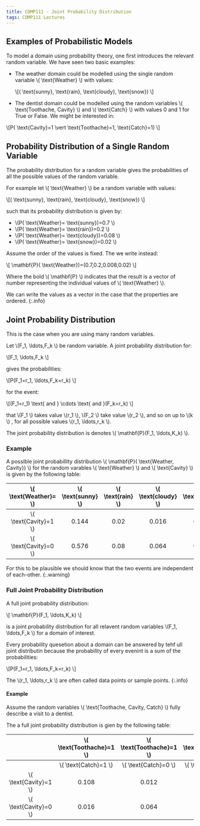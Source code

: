 ```yaml
---
title: COMP111 - Joint Probability Distribution
tags: COMP111 Lectures
---
```

## Examples of Probabilistic Models
To model a domain using probability theory, one first introduces the relevant random variable. We have seen two basic examples:

* The weather domain could be modelled using the single random variable  \\( \\text{Weather} \\) with values:

	 \\[( \\text{sunny}, \\text{rain}, \\text{cloudy}, \\text{snow}) \\]

* The dentist domain could be modelled using the random variables  \\( \\text{Toothache, Cavity} \\) and  \\( \\text{Catch} \\) with values 0 and 1 for True or False. We might be interested in:

 \\[P( \\text{Cavity}=1 \\vert \\text{Toothache}=1, \\text{Catch}=1) \\]

## Probability Distribution of a Single Random Variable
The probability distribution for a random variable gives the probabilities of all the possible values of the random variable.

For example let  \\( \\text{Weather} \\) be a random variable with values:

 \\[( \\text{sunny}, \\text{rain}, \\text{cloudy}, \\text{snow}) \\]

such that its probability distribution is given by:

*  \\(P( \\text{Weather}= \\text{sunny})=0.7 \\)
*  \\(P( \\text{Weather}= \\text{rain})=0.2 \\)
*  \\(P( \\text{Weather}= \\text{cloudy})=0.08 \\)
*  \\(P( \\text{Weather}= \\text{snow})=0.02 \\)

Assume the order of the values is fixed. The we write instead:

 \\[ \\mathbf{P}( \\text{Weather})=(0.7,0.2,0.008,0.02) \\]

Where the bold  \\( \\mathbf{P} \\) indicates that the result is a vector of number representing the individual values of  \\( \\text{Weather} \\).

We can write the values as a vector in the case that the properties are ordered.
{:.info}

## Joint Probability Distribution
This is the case when you are using many random variables.

Let  \\(F_1, \\ldots,F_k \\) be random variable. A joint probability distribution for:

 \\[F_1, \\ldots,F_k \\]

gives the probabilities:

 \\[P(F_1=r_1, \\ldots,F_k=r_k) \\]

for the event:

 \\[(F_1=r_1) \\text{ and }  \\cdots  \\text{ and }(F_k=r_k) \\]

that  \\(F_1 \\) takes value  \\(r_1 \\),  \\(F_2 \\) take value  \\(r_2 \\), and so on up to  \\(k \\) , for all possible values  \\(r_1, \\ldots,r_k \\).

The joint probability distribution is denotes  \\( \\mathbf{P}(F_1, \\ldots,K_k) \\).

### Example
A possible joint probabillity distribution  \\( \\mathbf{P}( \\text{Weather, Cavity}) \\) for the random varables  \\( \\text{Weather} \\) and  \\( \\text{Cavity} \\) is given by the following table:

|  \\( \\text{Weather}= \\) |  \\( \\text{sunny} \\) |  \\( \\text{rain} \\) |  \\( \\text{cloudy} \\) |  \\( \\text{snow} \\) |
| :-: |  :-: | :-: | :-: | :-: |
|  \\( \\text{Cavity}=1 \\) | 0.144 | 0.02 | 0.016 | 0.02 |
|  \\( \\text{Cavity}=0 \\) | 0.576 | 0.08 | 0.064 | 0.08 |

For this to be plausible we should know that the two events are independent of each-other.
{:.warning}

### Full Joint Probability Distribution

A full joint probability distribution:

 \\[ \\mathbf{P}(F_1, \\ldots,K_k) \\]

is a joint probability distribution for all relavent random variables  \\(F_1, \\ldots,F_k \\) for a domain of interest.

Every probability quesetion about a domain can be answered by tehf ull joint distributin because the probability of every evenint is a sum of the probabilities:

 \\[P(F_1=r_1, \\ldots,F_k=r_k) \\]

The  \\(r_1, \\ldots,r_k \\) are often called data points or sample points.
{:.info}

#### Example
Assume the random variables  \\( \\text{Toothache, Cavity, Catch} \\) fully describe a visit to a dentist. 

The a full joint probability distribution is gien by the following table:

| |  \\( \\text{Toothache}=1 \\) |  \\( \\text{Toothache}=1 \\) |  \\( \\text{Toothache}=0 \\) |  \\( \\text{Toothache}=0 \\) |
| :-: | :-: | :-: | :-: | :-: |
| |  \\( \\text{Catch}=1 \\) |   \\( \\text{Catch}=0 \\) |   \\( \\text{Catch}=1 \\) |   \\( \\text{Catch}=0 \\) | 
|  \\( \\text{Cavity}=1 \\) | 0.108 | 0.012 | 0.072 | 0.008 |
|  \\( \\text{Cavity}=0 \\) | 0.016 | 0.064 | 0.144 | 0.576 |
